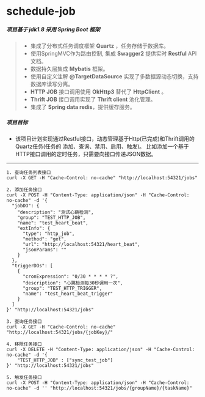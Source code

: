 # schedule-job
##### 项目基于 __jdk1.8__ 采用 __Spring Boot__ 框架
> * 集成了分布式任务调度框架 __Quartz__ ，任务存储于数据库。
> * 使用SpringMVC作为路由控制, 集成 __Swagger2__ 提供实时 __Restful__ API文档。
> * 数据持久层集成 __Mybatis__ 框架。
> * 使用自定义注解 __@TargetDataSource__ 实现了多数据源动态切换，支持数据库读写分离。
> * __HTTP JOB__ 接口调用使用 __OkHttp3__ 替代了 __HttpClient__ 。
> * __Thrift JOB__ 接口调用实现了 __Thrift client__ 池化管理。
> * 集成了 __Spring data redis__，提供缓存服务。

##### 项目目标
* 该项目计划实现通过Restful接口，动态管理基于Http(已完成)和Thrift调用的Quartz任务(任务的 添加、查询、禁用、启用、触发)。
比如添加一个基于HTTP接口调用的定时任务，只需要向接口传递JSON数据。

---

```shell
1. 查询任务列表接口
curl -X GET -H "Cache-Control: no-cache" "http://localhost:54321/jobs"

2. 添加任务接口
curl -X POST -H "Content-Type: application/json" -H "Cache-Control: no-cache" -d '{
  "jobDO": {
    "description": "测试心跳检测",
    "group": "TEST_HTTP_JOB",
    "name": "test_heart_beat",
    "extInfo": {
      "type": "http_job",
      "method": "get",
      "url": "http://localhost:54321/heart_beat",
      "jsonParams": ""
    }
  },
  "triggerDOs": [
    {
      "cronExpression": "0/30 * * * * ?",
      "description": "心跳检测每30秒调用一次",
      "group": "TEST_HTTP_TRIGGER",
      "name": "test_heart_beat_trigger"
    }
  ]
}' "http://localhost:54321/jobs"

3. 查询任务接口
curl -X GET -H "Cache-Control: no-cache" "http://localhost:54321/jobs/{jobKey}/"

4. 移除任务接口
curl -X DELETE -H "Content-Type: application/json" -H "Cache-Control: no-cache" -d '{
    "TEST_HTTP_JOB" : ["sync_test_job"]
}' "http://localhost:54321/jobs"

5. 触发任务接口
curl -X POST -H "Content-Type: application/json" -H "Cache-Control: no-cache" -d '' "http://localhost:54321/jobs/{groupName}/{taskName}"
```

